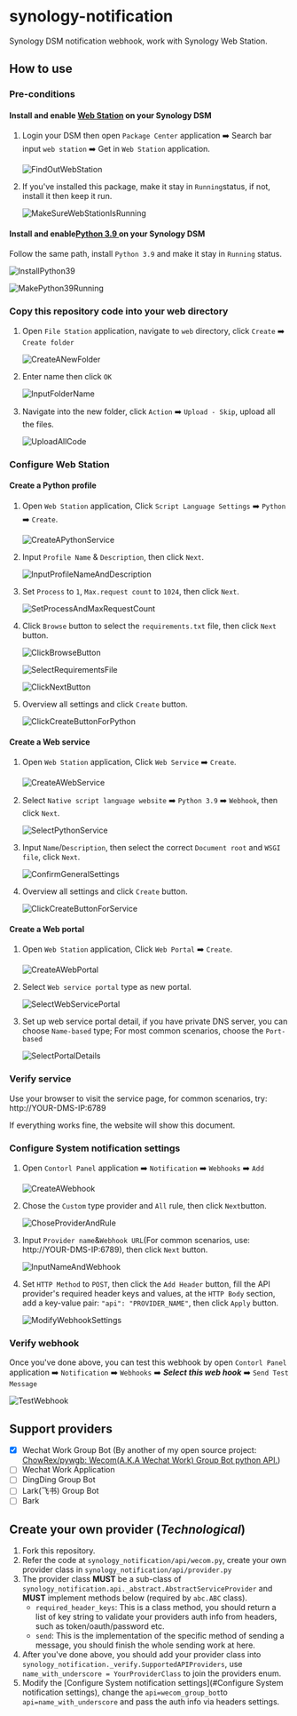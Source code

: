 # synology-notification
Synology DSM notification webhook, work with Synology Web Station.

## How to use

### Pre-conditions

#### Install and enable [Web Station](https://www.synology.com/en-us/dsm/packages/WebStation) on your Synology DSM

1. Login your DSM then open `Package Center` application ➡️ Search bar input `web station` ➡️ Get in `Web Station` application.

    ![FindOutWebStation](synology_notification/static/image/FindOutWebStation.png)

2. If you've installed this package, make it stay in `Running`status, if not, install it then keep it run.

    ![MakeSureWebStationIsRunning](synology_notification/static/image/MakeSureWebStationIsRunning.png)

#### Install and enable[Python 3.9 ](https://www.synology.com/en-us/dsm/packages/Python3.9)on your Synology DSM

Follow the same path, install `Python 3.9` and make it stay in `Running` status.

![InstallPython39](synology_notification/static/image/InstallPython39.png)

![MakePython39Running](synology_notification/static/image/MakePython39Running.png)

### Copy this repository code into your web directory

1. Open `File Station` application, navigate to `web` directory, click `Create` ➡️ `Create folder`

    ![CreateANewFolder](synology_notification/static/image/CreateANewFolder.png)

2. Enter name then click `OK`

    ![InputFolderName](synology_notification/static/image/InputFolderName.png)

3. Navigate into the new folder, click `Action` ➡️ `Upload - Skip`, upload all the files.

    ![UploadAllCode](synology_notification/static/image/UploadAllCode.png)

### Configure Web Station

#### Create a Python profile

1. Open `Web Station` application, Click `Script Language Settings` ➡️ `Python` ➡️ `Create`.

    ![CreateAPythonService](synology_notification/static/image/CreateAPythonService.png)

2. Input `Profile Name` & `Description`, then click `Next`.

    ![InputProfileNameAndDescription](synology_notification/static/image/InputProfileNameAndDescription.png)

3. Set `Process` to `1`, `Max.request count` to `1024`, then click `Next`.

    ![SetProcessAndMaxRequestCount](synology_notification/static/image/SetProcessAndMaxRequestCount.png)

4. Click `Browse` button to select the `requirements.txt` file, then click `Next` button.

    ![ClickBrowseButton](synology_notification/static/image/ClickBrowseButton.png)

    ![SelectRequirementsFile](synology_notification/static/image/SelectRequirementsFile.png)

    ![ClickNextButton](synology_notification/static/image/ClickNextButton.png)

5. Overview all settings and click `Create` button.

    ![ClickCreateButtonForPython](synology_notification/static/image/ClickCreateButtonForPython.png)

#### Create a Web service

1. Open `Web Station` application, Click `Web Service` ➡️ `Create`.

    ![CreateAWebService](synology_notification/static/image/CreateAWebService.png)

2. Select `Native script language website` ➡️ `Python 3.9` ➡️ `Webhook`, then click `Next`.

    ![SelectPythonService](synology_notification/static/image/SelectPythonService.png)

3. Input `Name`/`Description`, then select the correct `Document root` and `WSGI file`, click `Next`.

    ![ConfirmGeneralSettings](synology_notification/static/image/ConfirmGeneralSettings.png)

4. Overview all settings and click `Create` button.

    ![ClickCreateButtonForService](synology_notification/static/image/ClickCreateButtonForService.png)

#### Create a Web portal

1. Open `Web Station` application, Click `Web Portal` ➡️ `Create`.

    ![CreateAWebPortal](synology_notification/static/image/CreateAWebPortal.png)

2. Select `Web service portal` type as new portal.

    ![SelectWebServicePortal](synology_notification/static/image/SelectWebServicePortal.png)

3. Set up web service portal detail, if you have private DNS server, you can choose `Name-based` type; For most common scenarios, choose the `Port-based`

    ![SelectPortalDetails](synology_notification/static/image/SelectPortalDetails.png)

### Verify service

Use your browser to visit the service page, for common scenarios, try: http://YOUR-DMS-IP:6789

If everything works fine, the website will show this document.

### Configure System notification settings

1. Open `Contorl Panel` application ➡️ `Notification` ➡️ `Webhooks` ➡️ `Add`

    ![CreateAWebhook](synology_notification/static/image/CreateAWebhook.png)

2. Chose the `Custom` type provider and `All` rule, then click `Next`button.

    ![ChoseProviderAndRule](synology_notification/static/image/ChoseProviderAndRule.png)

3. Input `Provider name`&`Webhook URL`(For common scenarios, use: http://YOUR-DMS-IP:6789), then click `Next` button.

    ![InputNameAndWebhook](synology_notification/static/image/InputNameAndWebhook.png)

4. Set `HTTP Method` to `POST`, then click the `Add Header` button, fill the API provider's required header keys and values, at the `HTTP Body` section,  add a key-value pair: `"api": "PROVIDER_NAME"`, then click `Apply` button.

    ![ModifyWebhookSettings](synology_notification/static/image/ModifyWebhookSettings.png)

### Verify webhook

Once you've done above, you can test this webhook by open `Contorl Panel` application ➡️ `Notification` ➡️ `Webhooks` ➡️ ***Select this web hook*** ➡️ `Send Test Message`

![TestWebhook](synology_notification/static/image/TestWebhook.png)

## Support providers

- [x] Wechat Work Group Bot (By another of my open source project: [ChowRex/pywgb: Wecom(A.K.A Wechat Work) Group Bot python API.](https://github.com/ChowRex/pywgb))
- [ ] Wechat Work Application
- [ ] DingDing Group Bot
- [ ] Lark(飞书) Group Bot
- [ ] Bark

## Create your own provider (*Technological*)

1. Fork this repository.
2. Refer the code at `synology_notification/api/wecom.py`, create your own provider class in `synology_notification/api/provider.py`
3. The provider class **MUST** be a sub-class of `synology_notification.api._abstract.AbstractServiceProvider` and **MUST** implement methods below (required by `abc.ABC` class).
    - `required_header_keys`:  This is a class method, you should return a list of key string to validate your providers auth info from headers, such as token/oauth/password etc.
    - `send`:  This is the implementation of the specific method of sending a message, you should finish the whole sending work at here.
4. After you've done above, you should add your provider class into `synology_notification._verify.SupportedAPIProviders`, use `name_with_underscore = YourProviderClass` to join the providers enum.
5. Modify the [Configure System notification settings](#Configure System notification settings), change the `api=wecom_group_bot`to `api=name_with_underscore` and pass the auth info via headers settings.
